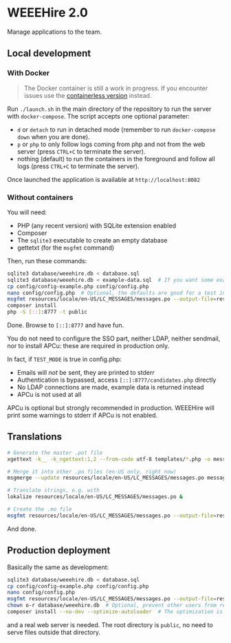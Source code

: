 # WEEEHire 2.0

Manage applications to the team.

## Local development

### With Docker

> The Docker container is still a work in progress. If you encounter issues use the [containerless version](#locally-with-no-containers) instead.

Run `./launch.sh` in the main directory of the repository to run the server with `docker-compose`. The script accepts one optional parameter:

- `d` or `detach` to run in detached mode (remember to run `docker-compose down` when you are done).
- `p` or `php` to only follow logs coming from php and not from the web server (press `CTRL+C` to terminate the server).
- nothing (default) to run the containers in the foreground and follow all logs (press `CTRL+C` to terminate the server).

Once launched the application is available at `http://localhost:8082`

### Without containers

You will need:
- PHP (any recent version) with SQLite extension enabled
- Composer
- The `sqlite3` executable to create an empty database
- gettetxt (for the `msgfmt` command)

Then, run these commands:

```bash
sqlite3 database/weeehire.db < database.sql
sqlite3 database/weeehire.db < example-data.sql  # If you want some example data
cp config/config-example.php config/config.php
nano config/config.php  # Optional, the defaults are good for a test instance but not for production
msgfmt resources/locale/en-US/LC_MESSAGES/messages.po --output-file=resources/locale/en-US/LC_MESSAGES/messages.mo
composer install
php -S [::]:8777 -t public
```

Done. Browse to `[::]:8777` and have fun.

You do not need to configure the SSO part, neither LDAP, neither sendmail, nor to install APCu: these are required in production only.

In fact, if `TEST_MODE` is true in config.php:

- Emails will *not* be sent, they are printed to stderr
- Authentication is bypassed, access `[::]:8777/candidates.php` directly
- No LDAP connections are made, example data is returned instead
- APCu is not used at all

APCu is optional but strongly recommended in production.
WEEEHire will print some warnings to stderr if APCu is not enabled.

## Translations

```bash
# Generate the master .pot file
xgettext -k__ -k_ngettext:1,2 --from-code utf-8 templates/*.php -o messages.pot

# Merge it into other .po files (en-US only, right now)
msgmerge --update resources/locale/en-US/LC_MESSAGES/messages.po messages.pot

# Translate strings, e.g. with
lokalize resources/locale/en-US/LC_MESSAGES/messages.po &

# Create the .mo file
msgfmt resources/locale/en-US/LC_MESSAGES/messages.po --output-file=resources/locale/en-US/LC_MESSAGES/messages.mo
```

And done.

## Production deployment

Basically the same as development:

```bash
sqlite3 database/weeehire.db < database.sql
cp config/config-example.php config/config.php
nano config/config.php
msgfmt resources/locale/en-US/LC_MESSAGES/messages.po --output-file=resources/locale/en-US/LC_MESSAGES/messages.mo
chown o-r database/weeehire.db  # Optional, prevent other users from reading the database
composer install --no-dev --optimize-autoloader  # The optimization is not required but a nice touch
```

and a real web server is needed. The root directory is `public`, no need to serve files outside that directory.
